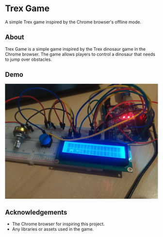 # Trex Game

A simple Trex game inspired by the Chrome browser's offline mode.

## About

Trex Game is a simple game inspired by the Trex dinosaur game in the Chrome browser. The game allows players to control a dinosaur that needs to jump over obstacles.

## Demo

<img src="slika.jpg">

## Acknowledgements

- The Chrome browser for inspiring this project.
- Any libraries or assets used in the game.
